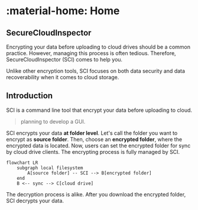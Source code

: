 # :material-home: Home

## SecureCloudInspector

Encrypting your data before uploading to cloud drives should be a common practice. However, managing this process is often tedious. Therefore, SecureCloudInspector (SCI) comes to help you.

Unlike other encryption tools, SCI focuses on both data security and data recoverability when it comes to cloud storage.

## Introduction

SCI is a command line tool that encrypt your data before uploading to cloud.

> planning to develop a GUI.

SCI encrypts your data **at folder level**. Let's call the folder you want to encrypt as **source folder**. Then, choose an **encrypted folder**, where the encrypted data is located. Now, users can set the encrypted folder for sync by cloud drive clients. The encrypting process is fully managed by SCI.

```mermaid
flowchart LR
    subgraph local filesystem
        A[source folder] -- SCI --> B[encrypted folder]
    end
    B <-- sync --> C[cloud drive]
```

The decryption process is alike. After you download the encrypted folder, SCI decrypts your data.


